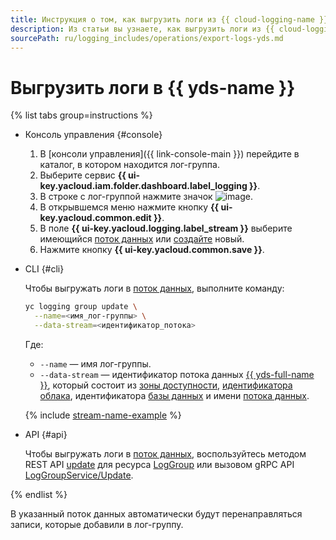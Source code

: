 ```yaml
---
title: Инструкция о том, как выгрузить логи из {{ cloud-logging-name }} в поток {{ yds-name }}
description: Из статьи вы узнаете, как выгрузить логи из {{ cloud-logging-name }} в поток {{ yds-name }}.
sourcePath: ru/logging_includes/operations/export-logs-yds.md
---
```


# Выгрузить логи в {{ yds-name }}

{% list tabs group=instructions %}

- Консоль управления {#console}

    1. В [консоли управления]({{ link-console-main }}) перейдите в каталог, в котором находится лог-группа.
    1. Выберите сервис **{{ ui-key.yacloud.iam.folder.dashboard.label_logging }}**.
    1. В строке с лог-группой нажмите значок ![image](../../_assets/console-icons/ellipsis.svg).
    1. В открывшемся меню нажмите кнопку **{{ ui-key.yacloud.common.edit }}**.
    1. В поле **{{ ui-key.yacloud.logging.label_stream }}** выберите имеющийся [поток данных](../../data-streams/concepts/glossary.md#stream-concepts) или [создайте](../../data-streams/operations/manage-streams.md#create-data-stream) новый.
    1. Нажмите кнопку **{{ ui-key.yacloud.common.save }}**.

- CLI {#cli}
  
    Чтобы выгружать логи в [поток данных](../../data-streams/concepts/glossary.md#stream-concepts), выполните команду:

    ```bash
    yc logging group update \
      --name=<имя_лог-группы> \
      --data-stream=<идентификатор_потока>
    ```

    Где:
    * `--name` — имя лог-группы.
    * `--data-stream` — идентификатор потока данных [{{ yds-full-name }}](../../data-streams/index.yaml), который состоит из [зоны доступности](../../overview/concepts/geo-scope.md), [идентификатора облака](../../resource-manager/operations/cloud/get-id.md), идентификатора [базы данных](../../ydb/concepts/resources.md#database) и имени [потока данных](../../data-streams/concepts/glossary.md#stream-concepts).

    {% include [stream-name-example](../../_includes/data-streams/stream-name-example.md) %}

- API {#api}

    Чтобы выгружать логи в [поток данных](../../data-streams/concepts/glossary.md#stream-concepts), воспользуйтесь методом REST API [update](../api-ref/LogGroup/update.md) для ресурса [LogGroup](../api-ref/LogGroup/index.md) или вызовом gRPC API [LogGroupService/Update](../api-ref/grpc/LogGroup/update.md).

{% endlist %}

В указанный поток данных автоматически будут перенаправляться записи, которые добавили в лог-группу.
